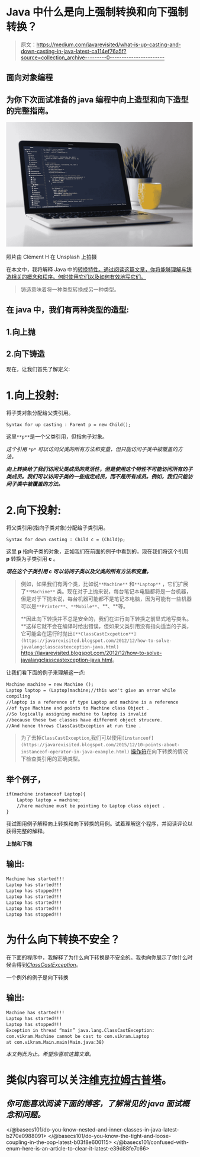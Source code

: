 # Java 中什么是向上强制转换和向下强制转换？

> 原文：<https://medium.com/javarevisited/what-is-up-casting-and-down-casting-in-java-latest-ca114ef76a5f?source=collection_archive---------0----------------------->

## 面向对象编程

## 为你下次面试准备的 java 编程中向上造型和向下造型的完整指南。

![](img/29e38ebb9ed3867db261ccc102fba581.png)

照片由 Clément H 在 Unsplash 上拍摄

在本文中，我将解释 Java 中的[转换特性。通过阅读这篇文章，你将能够理解与铸造相关的概念和程序。何时使用它们以及如何有效地写它们。](https://javarevisited.blogspot.com/2012/12/what-is-type-casting-in-java-class-interface-example.html)

> 铸造意味着将一种类型转换成另一种类型。

## 在 java 中，我们有两种类型的造型:

## 1.向上抛

## 2.向下铸造

现在，让我们首先了解定义:

# 1.向上投射:

将子类对象分配给父类引用。

```
Syntax for up casting : Parent p = new Child();
```

这里`**p**`是一个父类引用，但指向子对象。

*这个引用* `*p*` *可以访问父类的所有方法和变量，但只能访问子类中被覆盖的方法。*

***向上转换给了我们访问父类成员的灵活性，但是使用这个特性不可能访问所有的子类成员。我们可以访问子类的一些指定成员，而不是所有成员。例如，我们只能访问子类中被覆盖的方法。***

# 2.向下投射:

将父类引用(指向子类对象)分配给子类引用。

```
Syntax for down casting : Child c = (Child)p;
```

这里 **p** 指向子类的对象，正如我们在前面的例子中看到的，现在我们将这个引用 **p** 转换为子类引用 **c** 。

***现在这个子类引用 c 可以访问子类以及父类的所有方法和变量。***

> 例如，如果我们有两个类，比如说`**Machine**` 和`**Laptop**` ，它们扩展了`**Machine**` 类。现在对于上抛来说，每台笔记本电脑都将是一台机器，但是对于下抛来说，每台机器可能都不是笔记本电脑，因为可能有一些机器可以是`**Printer**`、`**Mobile**`、**、**等。
> 
> **因此向下转换并不总是安全的，我们在进行向下转换之前显式地写类名。**这样它就不会在编译时给出错误，但如果父类引用没有指向适当的子类，它可能会在运行时抛出`[**ClassCastExcpetion**](https://javarevisited.blogspot.com/2012/12/how-to-solve-javalangclasscastexception-java.html)` <https://javarevisited.blogspot.com/2012/12/how-to-solve-javalangclasscastexception-java.html>。

让我们看下面的例子来理解这一点:

```
Machine machine = new Machine ();
Laptop laptop = (Laptop)machine;//this won't give an error while compiling
//laptop is a reference of type Laptop and machine is a reference 
//of type Machine and points to Machine class Object .
//So logically assigning machine to laptop is invalid 
//because these two classes have different object strucure.
//And hence throws ClassCastException at run time . 
```

> 为了去掉`ClassCastException`,我们可以使用`[instanceof](https://javarevisited.blogspot.com/2015/12/10-points-about-instanceof-operator-in-java-example.html)` [操作符](https://javarevisited.blogspot.com/2015/12/10-points-about-instanceof-operator-in-java-example.html)在向下转换的情况下检查类引用的正确类型。

## 举个例子，

```
if(machine instanceof Laptop){
    Laptop laptop = machine;
    //here machine must be pointing to Laptop class object .
}
```

我试图用例子解释向上转换和向下转换的用例。试着理解这个程序，并阅读评论以获得完整的解释。

**上抛和下抛**

## 输出:

```
Machine has started!!!
Laptop has started!!!
Laptop has stopped!!!
Laptop has started!!!
Laptop has started!!!
Laptop has started!!!
Laptop has stopped!!!
```

# 为什么向下转换不安全？

在下面的程序中，我解释了为什么向下转换是不安全的。我也向你展示了你什么时候会得到[*ClassCastException*](https://javarevisited.blogspot.com/2012/12/how-to-solve-javalangclasscastexception-java.html)。

一个例外的例子是向下转换

## 输出:

```
Machine has started!!!
Laptop has started!!!
Laptop has stopped!!!
Exception in thread “main” java.lang.ClassCastException: com.vikram.Machine cannot be cast to com.vikram.Laptop
at com.vikram.Main.main(Main.java:38)
```

*本文到此为止。希望你喜欢这篇文章。*

# 类似内容可以关注[维克拉姆古普塔](https://medium.com/u/2c3b611409dc?source=post_page-----ca114ef76a5f--------------------------------)。

## ***你可能喜欢阅读下面的博客，了解常见的 java 面试概念和问题。***

</@basecs101/do-you-know-nested-and-inner-classes-in-java-latest-b270e0988091>  </@basecs101/do-you-know-the-tight-and-loose-coupling-in-the-oop-latest-b03f8e600115>  </@basecs101/confused-with-enum-here-is-an-article-to-clear-it-latest-e39d88fe7c66> 